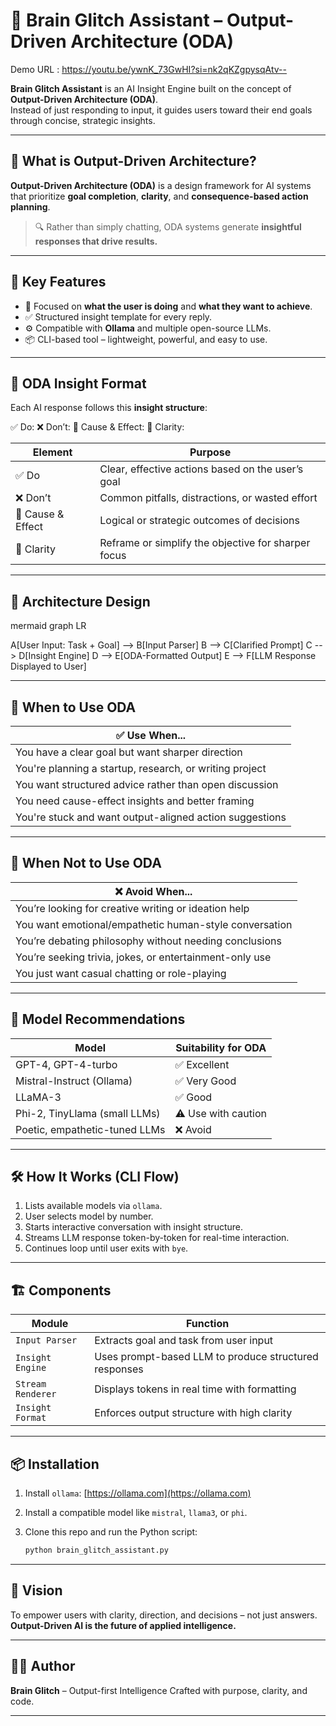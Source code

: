 # 🧠 Brain Glitch Assistant – Output-Driven Architecture (ODA)

Demo URL : https://youtu.be/ywnK_73GwHI?si=nk2qKZgpysqAtv--

**Brain Glitch Assistant** is an AI Insight Engine built on the concept of **Output-Driven Architecture (ODA)**.  
Instead of just responding to input, it guides users toward their end goals through concise, strategic insights.

---

## 📘 What is Output-Driven Architecture?

**Output-Driven Architecture (ODA)** is a design framework for AI systems that prioritize **goal completion**, **clarity**, and **consequence-based action planning**.

> 🔍 Rather than simply chatting, ODA systems generate **insightful responses that drive results.**

---

## 🎯 Key Features

- 🔁 Focused on **what the user is doing** and **what they want to achieve**.
- ✅ Structured insight template for every reply.
- ⚙️ Compatible with **Ollama** and multiple open-source LLMs.
- 📦 CLI-based tool – lightweight, powerful, and easy to use.

---

## 📐 ODA Insight Format

Each AI response follows this **insight structure**:


✅ Do:
❌ Don’t:
🔄 Cause & Effect:
📌 Clarity:


| Element         | Purpose                                                |
|----------------|---------------------------------------------------------|
| ✅ Do           | Clear, effective actions based on the user’s goal       |
| ❌ Don’t        | Common pitfalls, distractions, or wasted effort         |
| 🔄 Cause & Effect | Logical or strategic outcomes of decisions             |
| 📌 Clarity      | Reframe or simplify the objective for sharper focus     |

---

## 🧩 Architecture Design

mermaid graph LR

A[User Input: Task + Goal] --> B[Input Parser]
B --> C[Clarified Prompt]
C --> D[Insight Engine]
D --> E[ODA-Formatted Output]
E --> F[LLM Response Displayed to User]


---

## 🧠 When to Use ODA

| ✅ Use When...                                           |
| ------------------------------------------------------- |
| You have a clear goal but want sharper direction        |
| You're planning a startup, research, or writing project |
| You want structured advice rather than open discussion  |
| You need cause-effect insights and better framing       |
| You're stuck and want output-aligned action suggestions |

---

## 🚫 When **Not** to Use ODA

| ❌ Avoid When...                                         |
| ------------------------------------------------------- |
| You’re looking for creative writing or ideation help    |
| You want emotional/empathetic human-style conversation  |
| You’re debating philosophy without needing conclusions  |
| You’re seeking trivia, jokes, or entertainment-only use |
| You just want casual chatting or role-playing           |

---

## 🔌 Model Recommendations

| Model                         | Suitability for ODA |
| ----------------------------- | ------------------- |
| GPT-4, GPT-4-turbo            | ✅ Excellent         |
| Mistral-Instruct (Ollama)     | ✅ Very Good         |
| LLaMA-3                       | ✅ Good              |
| Phi-2, TinyLlama (small LLMs) | ⚠️ Use with caution |
| Poetic, empathetic-tuned LLMs | ❌ Avoid             |

---

## 🛠️ How It Works (CLI Flow)

1. Lists available models via `ollama`.
2. User selects model by number.
3. Starts interactive conversation with insight structure.
4. Streams LLM response token-by-token for real-time interaction.
5. Continues loop until user exits with `bye`.

---

## 🏗️ Components

| Module            | Function                                              |
| ----------------- | ----------------------------------------------------- |
| `Input Parser`    | Extracts goal and task from user input                |
| `Insight Engine`  | Uses prompt-based LLM to produce structured responses |
| `Stream Renderer` | Displays tokens in real time with formatting          |
| `Insight Format`  | Enforces output structure with high clarity           |

---

## 📦 Installation

1. Install `ollama`: [https://ollama.com](https://ollama.com)
2. Install a compatible model like `mistral`, `llama3`, or `phi`.
3. Clone this repo and run the Python script:

   ```bash
   python brain_glitch_assistant.py
   ```

---

## 🚀 Vision

To empower users with clarity, direction, and decisions – not just answers.
**Output-Driven AI is the future of applied intelligence.**

---

## 👨‍💻 Author

**Brain Glitch** – Output-first Intelligence
Crafted with purpose, clarity, and code.

---

